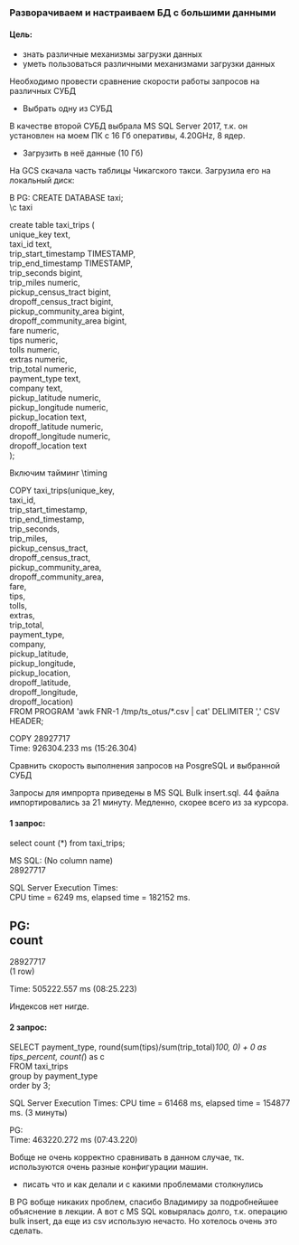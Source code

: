 ### Разворачиваем и настраиваем БД с большими данными

#### Цель:
- знать различные механизмы загрузки данных
- уметь пользоваться различными механизмами загрузки данных

Необходимо провести сравнение скорости работы запросов на различных СУБД

- Выбрать одну из СУБД

В качестве второй СУБД выбрала MS SQL Server 2017, т.к. он установлен на моем ПК с 16 Гб оперативы, 4.20GHz, 8 ядер. 

- Загрузить в неё данные (10 Гб)

На GCS скачала часть таблицы Чикагского такси.
Загрузила его на локальный диск:

В PG:
CREATE DATABASE taxi;  
\c taxi

create table taxi_trips (  
unique_key text,  
taxi_id text,  
trip_start_timestamp TIMESTAMP,  
trip_end_timestamp TIMESTAMP,  
trip_seconds bigint,  
trip_miles numeric,  
pickup_census_tract bigint,  
dropoff_census_tract bigint,  
pickup_community_area bigint,  
dropoff_community_area bigint,  
fare numeric,  
tips numeric,  
tolls numeric,  
extras numeric,  
trip_total numeric,  
payment_type text,  
company text,  
pickup_latitude numeric,  
pickup_longitude numeric,  
pickup_location text,  
dropoff_latitude numeric,  
dropoff_longitude numeric,  
dropoff_location text  
);

Включим тайминг
\timing

COPY taxi_trips(unique_key,  
taxi_id,  
trip_start_timestamp,  
trip_end_timestamp,  
trip_seconds,  
trip_miles,  
pickup_census_tract,  
dropoff_census_tract,  
pickup_community_area,  
dropoff_community_area,  
fare,  
tips,  
tolls,  
extras,  
trip_total,  
payment_type,  
company,  
pickup_latitude,  
pickup_longitude,  
pickup_location,  
dropoff_latitude,  
dropoff_longitude,  
dropoff_location)  
FROM PROGRAM 'awk FNR-1 /tmp/ts_otus/*.csv | cat' DELIMITER ',' CSV HEADER;

COPY 28927717  
Time: 926304.233 ms (15:26.304)

Сравнить скорость выполнения запросов на PosgreSQL и выбранной СУБД

Запросы для импрорта приведены в MS SQL Bulk insert.sql. 44 файла импортировались за 21 минуту. Медленно, скорее всего из за курсора.

#### 1 запрос: 
select count (*) from taxi_trips; 

MS SQL:
(No column name)  
28927717  

SQL Server Execution Times:  
   CPU time = 6249 ms,  elapsed time = 182152 ms.
   

PG:  
count  
----------  
 28927717  
(1 row)

Time: 505222.557 ms (08:25.223)  

Индексов нет нигде.

#### 2 запрос:

SELECT payment_type, round(sum(tips)/sum(trip_total)*100, 0) + 0 as tips_percent, count(*) as c  
FROM taxi_trips  
group by payment_type  
order by 3;

 SQL Server Execution Times:
   CPU time = 61468 ms,  elapsed time = 154877 ms. (3 минуты)

PG:  
Time: 463220.272 ms (07:43.220)

Вобще не очень корректно сравнивать в данном случае, тк. используются очень разные конфигурации машин.

- писать что и как делали и с какими проблемами столкнулись

В PG вобще никаких проблем, спасибо Владимиру за подробнейшее объяснение в лекции. А вот с MS SQL ковырялась долго, т.к. операцию bulk insert, да еще из csv использую нечасто. Но хотелось очень это сделать.
